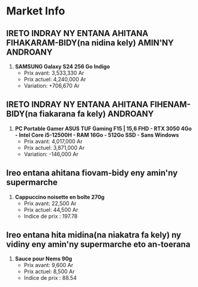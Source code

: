 # Market Info

## IRETO INDRAY NY ENTANA AHITANA FIHAKARAM-BIDY(na nidina kely) AMIN'NY ANDROANY

1. **SAMSUNG Galaxy S24 256 Go Indigo**
   - Prix avant: 3,533,330 Ar
   - Prix actuel: 4,240,000 Ar
   - Variation: +706,670 Ar

## IRETO INDRAY NY ENTANA AHITANA FIHENAM-BIDY(na fiakarana fa kely) ANDROANY

1. **PC Portable Gamer ASUS TUF Gaming F15 | 15,6 FHD - RTX 3050 4Go - Intel Core i5-12500H - RAM 16Go - 512Go SSD - Sans Windows**
   - Prix avant: 4,017,000 Ar
   - Prix actuel: 3,871,000 Ar
   - Variation: -146,000 Ar

## Ireo entana ahitana fiovam-bidy eny amin'ny supermarche

1. **Cappuccino noisette en boîte 270g**
   - Prix avant: 22,500 Ar
   - Prix actuel: 44,500 Ar
   - Indice de prix : 197.78

## Ireo entana hita midina(na niakatra fa kely) ny vidiny eny amin'ny supermarche eto an-toerana

1. **Sauce pour Nems 90g**
   - Prix avant: 9,600 Ar
   - Prix actuel: 8,500 Ar
   - Indice de prix : 88.54

